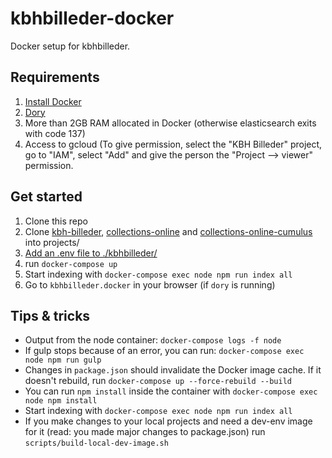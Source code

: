 kbhbilleder-docker
==================

Docker setup for kbhbilleder.

Requirements
------------
1. [Install Docker](https://store.docker.com/search?type=edition&offering=community)
2. [Dory](https://github.com/FreedomBen/dory#installation)
3. More than 2GB RAM allocated in Docker (otherwise elasticsearch exits with code 137)
4. Access to gcloud (To give permission, select the "KBH Billeder" project, go to "IAM", select "Add" and give the person the "Project --> viewer" permission.

Get started
-------
1. Clone this repo
2. Clone [kbh-billeder](https://github.com/CopenhagenCityArchives/kbh-billeder), [collections-online](https://github.com/CopenhagenCityArchives/collections-online) and [collections-online-cumulus](https://github.com/CopenhagenCityArchives/collections-online-cumulus) into projects/
3. [Add an .env file to ./kbhbilleder/](https://github.com/CopenhagenCityArchives/kbh-billeder#create-a-env-file-with-environment-variables)
4. run ``docker-compose up``
5. Start indexing with `docker-compose exec node npm run index all`
6. Go to `kbhbilleder.docker` in your browser (if `dory` is running)

Tips & tricks
-------------
* Output from the node container: `docker-compose logs -f node`
* If gulp stops because of an error, you can run: `docker-compose exec node npm run gulp`
* Changes in `package.json` should invalidate the Docker image cache.
If it doesn't rebuild, run `docker-compose up --force-rebuild --build`
* You can run `npm install` inside the container with `docker-compose exec node npm install`
* Start indexing with `docker-compose exec node npm run index all`
* If you make changes to your local projects and need a dev-env image for it (read: you made major changes to package.json) run `scripts/build-local-dev-image.sh`
